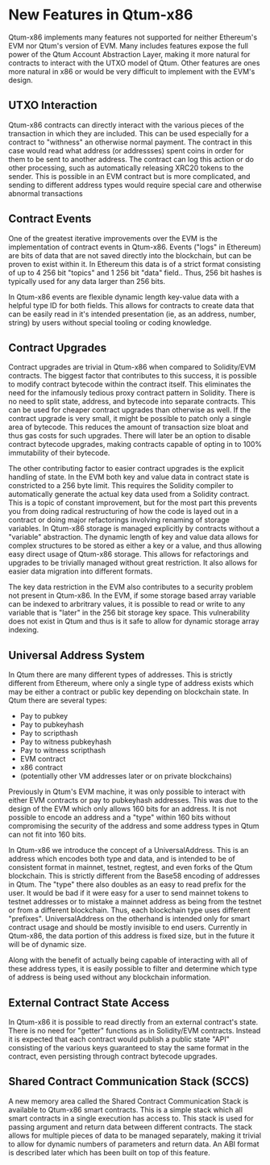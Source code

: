 # New Features in Qtum-x86

Qtum-x86 implements many features not supported for neither Ethereum's EVM nor Qtum's version of EVM. Many includes features expose the full power of the Qtum Account Abstraction Layer, making it more natural for contracts to interact with the UTXO model of Qtum. Other features are ones more natural in x86 or would be very difficult to implement with the EVM's design. 

## UTXO Interaction

Qtum-x86 contracts can directly interact with the various pieces of the transaction in which they are included. This can be used especially for a contract to "withness" an otherwise normal payment. The contract in this case would read what address (or addressses) spent coins in order for them to be sent to another address. The contract can log this action or do other processing, such as automatically releasing XRC20 tokens to the sender. This is possible in an EVM contract but is more complicated, and sending to different address types would require special care and otherwise abnormal transactions

## Contract Events

One of the greatest iterative improvements over the EVM is the implementation of contract events in Qtum-x86. Events ("logs" in Ethereum) are bits of data that are not saved directly into the blockchain, but can be proven to exist within it. In Ethereum this data is of a strict format consisting of up to 4 256 bit "topics" and 1 256 bit "data" field.. Thus, 256 bit hashes is typically used for any data larger than 256 bits. 

In Qtum-x86 events are flexible dynamic length key-value data with a helpful type ID for both fields. This allows for contracts to create data that can be easily read in it's intended presentation (ie, as an address, number, string) by users without special tooling or coding knowledge.  

## Contract Upgrades

Contract upgrades are trivial in Qtum-x86 when compared to Solidity/EVM contracts. The biggest factor that contributes to this success, it is possible to modify contract bytecode within the contract itself. This eliminates the need for the infamously tedious proxy contract pattern in Solidity. There is no need to split state, address, and bytecode into separate contracts. This can be used for cheaper contract upgrades than otherwise as well. If the contract upgrade is very small, it might be possible to patch only a single area of bytecode. This reduces the amount of transaction size bloat and thus gas costs for such upgrades. There will later be an option to disable contract bytecode upgrades, making contracts capable of opting in to 100% immutability of their bytecode. 

The other contributing factor to easier contract upgrades is the explicit handling of state. In the EVM both key and value data in contract state is constricted to a 256 byte limit. This requires the Solidity compiler to automatically generate the actual key data used from a Solidity contract. This is a topic of constant improvement, but for the most part this prevents you from doing radical restructuring of how the code is layed out in a contract or doing major refactorings involving renaming of storage variables. In Qtum-x86 storage is managed explicitly by contracts without a "variable" abstraction. The dynamic length of key and value data allows for complex structures to be stored as either a key or a value, and thus allowing easy direct usage of Qtum-x86 storage. This allows for refactorings and upgrades to be trivially managed without great restriction. It also allows for easier data migration into different formats. 

The key data restriction in the EVM also contributes to a security problem not present in Qtum-x86. In the EVM, if some storage based array variable can be indexed to arbritrary values, it is possible to read or write to any variable that is "later" in the 256 bit storage key space. This vulnerability does not exist in Qtum and thus is it safe to allow for dynamic storage array indexing. 

## Universal Address System

In Qtum there are many different types of addresses. This is strictly different from Ethereum, where only a single type of address exists which may be either a contract or public key depending on blockchain state. In Qtum there are several types:

* Pay to pubkey
* Pay to pubkeyhash
* Pay to scripthash
* Pay to witness pubkeyhash
* Pay to witness scripthash
* EVM contract
* x86 contract
* (potentially other VM addresses later or on private blockchains)

Previously in Qtum's EVM machine, it was only possible to interact with either EVM contracts or pay to pubkeyhash addresses. This was due to the design of the EVM which only allows 160 bits for an address. It is not possible to encode an address and a "type" within 160 bits without compromising the security of the address and some address types in Qtum can not fit into 160 bits. 

In Qtum-x86 we introduce the concept of a UniversalAddress. This is an address which encodes both type and data, and is intended to be of consistent format in mainnet, testnet, regtest, and even forks of the Qtum blockchain. This is strictly different from the Base58 encoding of addresses in Qtum. The "type" there also doubles as an easy to read prefix for the user. It would be bad if it were easy for a user to send mainnet tokens to testnet addresses or to mistake a mainnet address as being from the testnet or from a different blockchain. Thus, each blockchain type uses different "prefixes". UniversalAddress on the otherhand is intended only for smart contract usage and should be mostly invisible to end users. Currently in Qtum-x86, the data portion of this address is fixed size, but in the future it will be of dynamic size. 

Along with the benefit of actually being capable of interacting with all of these address types, it is easily possible to filter and determine which type of address is being used without any blockchain information. 


## External Contract State Access

In Qtum-x86 it is possible to read directly from an external contract's state. There is no need for "getter" functions as in Solidity/EVM contracts. Instead it is expected that each contract would publish a public state "API" consisting of the various keys guaranteed to stay the same format in the contract, even persisting through contract bytecode upgrades.

## Shared Contract Communication Stack (SCCS)

A new memory area called the Shared Contract Communication Stack is available to Qtum-x86 smart contracts. This is a simple stack which all smart contracts in a single execution has access to. This stack is used for passing argument and return data between different contracts. The stack allows for multiple pieces of data to be managed separately, making it trivial to allow for dynamic numbers of parameters and return data. An ABI format is described later which has been built on top of this feature. 




